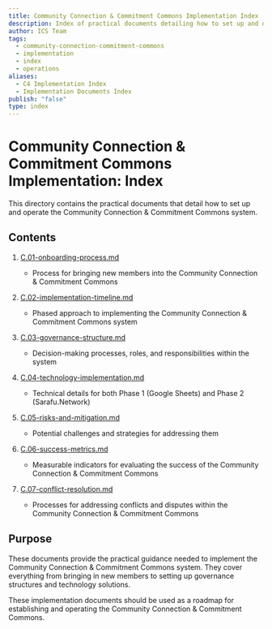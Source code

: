 ```yaml
---
title: Community Connection & Commitment Commons Implementation Index
description: Index of practical documents detailing how to set up and operate the Community Connection & Commitment Commons system
author: ICS Team
tags:
  - community-connection-commitment-commons
  - implementation
  - index
  - operations
aliases:
  - C4 Implementation Index
  - Implementation Documents Index
publish: "false"
type: index
---
```


# Community Connection & Commitment Commons Implementation: Index

This directory contains the practical documents that detail how to set up and operate the Community Connection & Commitment Commons system.

## Contents

1. [C.01-onboarding-process.md](notes/ics/ccc/v0.2/C-Implementation/C.01-onboarding-process.md)
   - Process for bringing new members into the Community Connection & Commitment Commons

2. [C.02-implementation-timeline.md](notes/ics/ccc/v0.2/C-Implementation/C.02-implementation-timeline.md)
   - Phased approach to implementing the Community Connection & Commitment Commons system

3. [C.03-governance-structure.md](notes/ics/ccc/v0.2/C-Implementation/C.03-governance-structure.md)
   - Decision-making processes, roles, and responsibilities within the system

4. [C.04-technology-implementation.md](notes/ics/ccc/v0.2/C-Implementation/C.04-technology-implementation.md)
   - Technical details for both Phase 1 (Google Sheets) and Phase 2 (Sarafu.Network)

5. [C.05-risks-and-mitigation.md](notes/ics/ccc/v0.2/C-Implementation/C.05-risks-and-mitigation.md)
   - Potential challenges and strategies for addressing them

6. [C.06-success-metrics.md](notes/ics/ccc/v0.2/C-Implementation/C.06-success-metrics.md)
   - Measurable indicators for evaluating the success of the Community Connection & Commitment Commons

7. [C.07-conflict-resolution.md](notes/ics/ccc/v0.2/C-Implementation/C.07-conflict-resolution.md)
   - Processes for addressing conflicts and disputes within the Community Connection & Commitment Commons

## Purpose

These documents provide the practical guidance needed to implement the Community Connection & Commitment Commons system. They cover everything from bringing in new members to setting up governance structures and technology solutions.

These implementation documents should be used as a roadmap for establishing and operating the Community Connection & Commitment Commons.